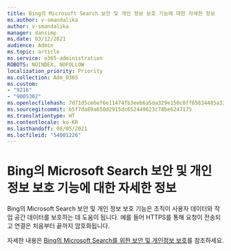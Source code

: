 ```yaml
---
title: Bing의 Microsoft Search 보안 및 개인 정보 보호 기능에 대한 자세한 정보
ms.author: v-smandalika
author: v-smandalika
manager: dansimp
ms.date: 03/12/2021
audience: Admin
ms.topic: article
ms.service: o365-administration
ROBOTS: NOINDEX, NOFOLLOW
localization_priority: Priority
ms.collection: Adm_O365
ms.custom:
- "9216"
- "9005302"
ms.openlocfilehash: 7d71d5ce6ef6e11474fb3eeb6a5da329e150c8ff65834485a33ebdb743fa6db4
ms.sourcegitcommit: b5f7da89a650d2915dc652449623c78be6247175
ms.translationtype: HT
ms.contentlocale: ko-KR
ms.lasthandoff: 08/05/2021
ms.locfileid: "54001226"
---
```

# <a name="learn-about-the-security-and-privacy-features-of-microsoft-search-in-bing"></a>Bing의 Microsoft Search 보안 및 개인 정보 보호 기능에 대한 자세한 정보

Bing의 Microsoft Search 보안 및 개인 정보 보호 기능은 조직이 사용자 데이터와 작업 공간 데이터를 보호하는 데 도움이 됩니다. 예를 들어 HTTPS를 통해 요청이 전송되고 연결은 처음부터 끝까지 암호화됩니다.

자세한 내용은 [Bing의 Microsoft Search를 위한 보안 및 개인정보 보호](https://docs.microsoft.com/microsoftsearch/security-for-search)를 참조하세요.
